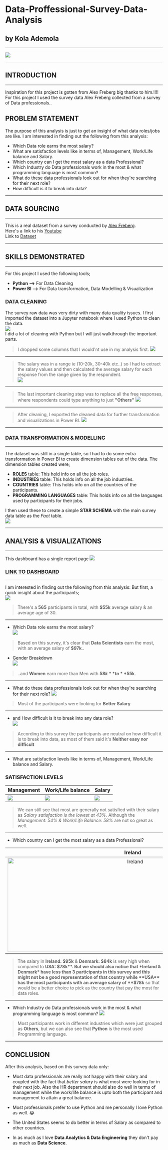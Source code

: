 # Data-Proffessional-Survey-Data-Analysis
## by Kola Ademola
___
![](images/survey.jpg)
___
## INTRODUCTION
___
Inspiration for this project is gotten from Alex Freberg big thanks to him.!!!! For this project I used the survey data Alex Freberg collected from a survey of Data professionals.. 

## PROBLEM STATEMENT
The purpose of this analysis is just to get an insight of what data roles/jobs are like. I am interested in finding out the following from this analysis:
* Which Data role earns the most salary?
* What are satisfaction levels like in terms of, Management, Work/Life balance and Salary.
* Which country can I get the most salary as a data Professional?
* Which Industry do Data professionals work in the most & what programming language is most common?
* What do these data professionals look out for when they're searching for their next role?
* How difficult is it to break into data?

___
## DATA SOURCING
___
This is a real dataset from a survey conducted by [Alex Freberg](https://www.youtube.com/@AlexTheAnalyst).  
Here's a link to his [Youtube](https://www.youtube.com/@AlexTheAnalyst)  
Link to [Dataset](https://github.com/AlexTheAnalyst/Power-BI/blob/main/Power%20BI%20-%20Final%20Project.xlsx)
___
## SKILLS DEMONSTRATED
___
For this project I used the following tools;
* **Python -->** For Data Cleaning
* **Power BI -->** For Data transformation, Data Modelling & Visualization
  
### DATA CLEANING
The survey raw data was very dirty with many data quality issues. I first imported the dataset into a Jupyter notebook where I used Python to clean the data.  
![](images/python_import.png)  
I did a lot of cleaning with Python but I will just walkthrough the important parts.  
> I dropped some columns that I would'nt use in my analysis first.
![](images/drop_col.png)
___
> The salary was in a range ie (10-20k, 30-40k etc..) so I had to extract the salary values and then calculated the average salary for each response from the range given by the respondent.  
![](images/get_salary.png)
___
> The last important cleaning step was to replace all the free responses, where respondents could type anything to just **"Others"**
![](images/other_cleaning.png)
___
> After cleaning, I exported the cleaned data for further transformation and visualizations in Power BI.
![](images/export_clean_data.png)
___
### DATA TRANSFORMATION & MODELLING
___
The dataset was still in a single table, so I had to do some extra transformation in Power BI to create dimension tables out of the data. The dimension tables created were;
* **ROLES** table: This hold info on all the job roles.
* **INDUSTRIES** table: This holds info on all the job industries.
* **COUNTRIES** table: This holds info on all the countries of the participants.
* **PROGRAMMING LANGUAGES** table: This holds info on all the languages used by participants for their jobs.

I then used these to create a simple **STAR SCHEMA** with the main survey data table as the *Fact* table.  
![](images/model.png)
___
## ANALYSIS & VISUALIZATIONS
___ 
This dashboard has a single report page
![](images/dashboard.png)
### [LINK TO DASHBOARD](https://app.powerbi.com/view?r=eyJrIjoiODVmMGFiM2EtYjBhNS00NzBhLThjODMtMDYyYjlkZDVhMGQwIiwidCI6ImQyMzQyMjIxLWJiM2ItNGQ1ZS04NWRmLTkyYzFlOTg0YTNlZCJ9)
___
I am interested in finding out the following from this analysis:
But first, a quick insight about the participants;  
![](images/summary.png)  
> There's a **565** participants in total, with **$55k** average salary & an average age of 30.
___
* Which Data role earns the most salary?  
![](images/avg_salary.png)  
> Based on this survey, it's clear that **Data Scientists** earn the most, with an average salary of **$97k**..  
* Gender Breakdown  
![](images/avg_salary.png)
> ..and **Women** earn more than Men with **$58k** to **$55k**.
___
* What do these data professionals look out for when they're searching for their next role?
![](images/job_factor.png)
> Most of the participants were looking for **Better Salary**  
___
* and How difficult is it to break into any data role?  
![](images/difficulty.png)  
> According to this survey the participants are neutral on how difficult it is to break into data, as most of them said it's **Neither easy nor difficult**
___
* What are satisfaction levels like in terms of, Management, Work/Life balance and Salary.
### SATISFACTION LEVELS
|Management|Work/Life balance|Salary|
|----------|-----------------|------|
|![](images/mgt_sat.png)|![](images/work_sat.png)|![](images/salary_sat.png)|
> We can still see that most are generally not satisfied with their salary as *Salary satisfaction is the lowest at 43%*. Although the *Management: 54% & Work/Life Balance: 58%* are not so great as well.
___
* Which country can I get the most salary as a data Professional?  
 
| Ireland                             | Denmark                             | USA                                |
|:------------------------------------:|:------------------------------------:|:----------------------------------:|
| <img src="images/part_by_country1.png" alt="Ireland" width="800" height="300"/> | <img src="images/part_by_country2.png" alt="Denmark" width="800" height="300"/> | <img src="images/part_by_country3.png" alt="USA" width="800" height="300"/> |

> The salary in **Ireland: $95k** & **Denmark: $84k** is very high when compared to **USA: $78k**.  
> But we should also notice that *Ireland & Denmark* have less than 3 participants in this survey and this might not be a good representation of that country while **USA** has the most participants with an average salary of **$78k** so that would be a better choice to pick as the country that pay the most for data roles.
___
* Which Industry do Data professionals work in the most & what programming language is most common?
![](images/roles_by_in.png)
> Most participants work in different industries which were just grouped as **Others**, but we can also see that **Python** is the most used Programming language.
___
## CONCLUSION
After this analysis, based on this survey data only:
* Most data professionals are really not happy with their salary and coupled with the fact that *better salary* is what most were looking for in their next job. Also the HR department should also do well in terms of management while the work/life balance is upto both the participant and management to attain a great balance.

* Most professionals prefer to use Python and me personally I love Python as well. 😂
* The United States seems to do better in terms of Salary as compared to other countries.
* In as much as I love **Data Analytics & Data Engineering** they don't pay as much as **Data Science**.
